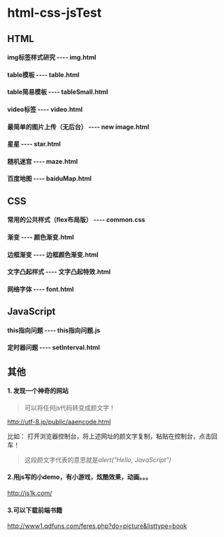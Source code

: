 # html-css-jsTest

## HTML
 #### img标签样式研究 ---- img.html
 #### table模板 ---- table.html
 #### table简易模板 ---- tableSmall.html
 #### video标签 ---- video.html
 #### 最简单的图片上传（无后台） ---- new image.html
 #### 星星 ---- star.html
 #### 随机迷宫 ---- maze.html
 #### 百度地图 ---- baiduMap.html
 
 
 
 ##  CSS
  #### 常用的公共样式（flex布局版） ---- common.css
  #### 渐变 ---- 颜色渐变.html
  #### 边框渐变 ---- 边框颜色渐变.html
  #### 文字凸起样式 ---- 文字凸起特效.html
  #### 网络字体 ---- font.html
 
 
 ## JavaScript
  #### this指向问题 ---- this指向问题.js
  #### 定时器问题 ---- setInterval.html









## 其他
#### 1. 发现一个神奇的网站
> 可以将任何js代码转变成颜文字！

http://utf-8.jp/public/aaencode.html

比如： 打开浏览器控制台，将上述网址的颜文字复制，粘贴在控制台，点击回车！
> 这段颜文字代表的意思就是*alert("Hello, JavaScript")*

#### 2.用js写的小demo，有小游戏，炫酷效果，动画。。。

http://js1k.com/

#### 3.可以下载前端书籍

http://www1.qdfuns.com/feres.php?do=picture&listtype=book
